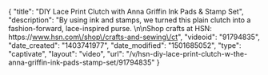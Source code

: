 {
    "title": "DIY Lace Print Clutch with Anna Griffin Ink Pads & Stamp Set",
    "description": "By using ink and stamps, we turned this plain clutch into a fashion-forward, lace-inspired purse. \n\nShop crafts at HSN: https:\/\/www.hsn.com\/shop\/crafts-and-sewing\/ct",
    "videoid": "91794835",
    "date_created": "1403741977",
    "date_modified": "1501685052",
    "type": "captivate",
    "layout": "video",
    "url": "\/v\/hsn-diy-lace-print-clutch-w-the-anna-griffin-ink-pads-stamp-set\/91794835"
}